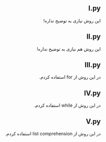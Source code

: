 <div dir="rtl">

## I.py

این روش نیازی به توضیح نداره!


## II.py

این روش هم نیازی به توضیح نداره!


## III.py

در این روش از for استفاده کردم.


## IV.py

در این روش از while استفاده کردم.


## V.py

در این روش از list comprehension استفاده کردم.

</div>
